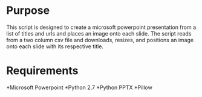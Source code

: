# Purpose

This script is designed to create a microsoft powerpoint presentation from a list of titles and urls and places an image onto each slide. The script reads from a two column csv file and downloads, resizes, and positions an image onto each slide with its respective title.

# Requirements

*Microsoft Powerpoint
*Python 2.7 
*Python PPTX
*Pillow 

